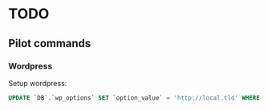 # TODO

## Pilot commands

### Wordpress
Setup wordpress:
```sql
UPDATE `DB`.`wp_options` SET `option_value` = 'http://local.tld' WHERE `wp_options`.`option_name` = 'siteurl';
```
